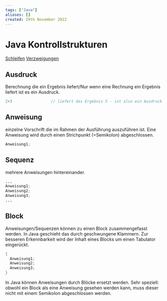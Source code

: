 ```yaml
---
tags: ["Java"]
aliases: []
created: 29th November 2022
---
```


# Java Kontrollstrukturen

[Schleifen](../Schleifen.md)
[Verzweigungen](Verzweigungen.md)

## Ausdruck

Berechnung die ein Ergebnis liefert/Nur wenn eine Rechnung ein Ergebnis liefert ist es ein Ausdruck.

```java
2+3					// liefert das Ergebnis 5 - ist also ein Ausdruck
```

## Anweisung

einzelne Vorschrift die im Rahmen der Ausführung auszuführen ist. Eine Anweisung wird durch einen Strichpunkt (=Semikolon) abgeschlossen.

```java
Anweisung1;
```

## Sequenz

mehrere Anweisungen hintereinander.

```java
...
Anweisung1;
Anweisung2;
Anweisung3;
...
```

## Block

Anweisungen/Sequenzen können zu einen Block zusammengefasst werden. In Java geschieht das durch geschwungene Klammern. Zur besseren Erkennbarkeit wird der Inhalt eines Blocks um einen Tabulator eingerückt.

```java
{
  Anweisung1;
  Anweisung2;
  Anweisung3;
}
```

In Java können Anweisungen durch Blöcke ersetzt werden. Sehr speziell: obwohl ein Block als eine Anweisung gesehen werden kann, muss dieser nicht mit einem Semikolon abgeschlossen werden.

